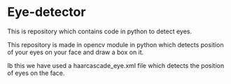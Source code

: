 # Eye-detector
This is repository which contains code in python to detect eyes.

This repository is made in opencv module in python which detects position of your eyes on your face and draw a box on it.  

Ib this we have used a haarcascade_eye.xml file which detects the position of eyes on the face.  
